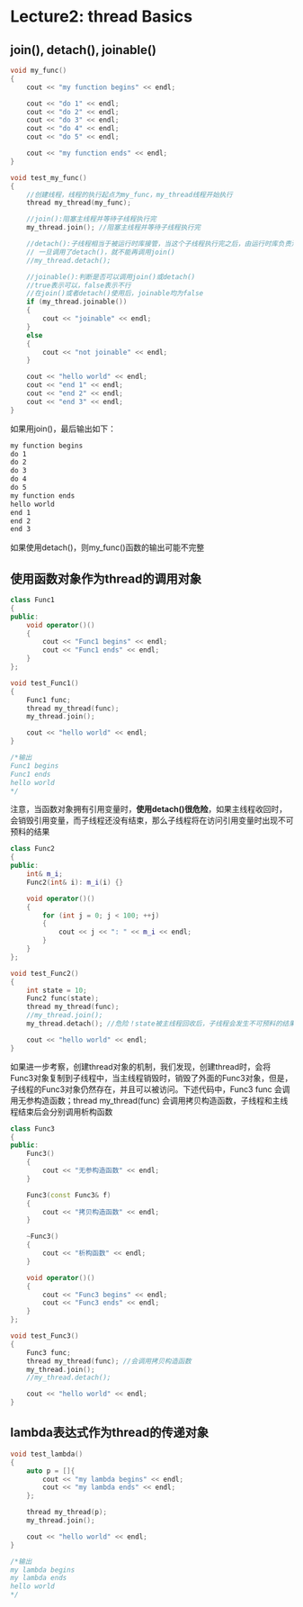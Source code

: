 # Lecture2: thread Basics  

## join(), detach(), joinable()  

```c++
void my_func()
{
    cout << "my function begins" << endl;

    cout << "do 1" << endl;
    cout << "do 2" << endl;
    cout << "do 3" << endl;
    cout << "do 4" << endl;
    cout << "do 5" << endl;

    cout << "my function ends" << endl;
}

void test_my_func()
{
    //创建线程，线程的执行起点为my_func，my_thread线程开始执行
    thread my_thread(my_func); 

    //join():阻塞主线程并等待子线程执行完
    my_thread.join(); //阻塞主线程并等待子线程执行完

    //detach():子线程相当于被运行时库接管，当这个子线程执行完之后，由运行时库负责清理该线程的相关资源
    // 一旦调用了detach()，就不能再调用join()
    //my_thread.detach();

    //joinable():判断是否可以调用join()或detach()
    //true表示可以，false表示不行
    //在join()或者detach()使用后，joinable均为false
    if (my_thread.joinable())
    {
        cout << "joinable" << endl;
    }
    else
    {
        cout << "not joinable" << endl;
    }

    cout << "hello world" << endl;
    cout << "end 1" << endl;
    cout << "end 2" << endl;
    cout << "end 3" << endl;
}
```

如果用join()，最后输出如下：

```md
my function begins
do 1
do 2
do 3
do 4
do 5
my function ends
hello world
end 1
end 2
end 3
```

如果使用detach()，则my_func()函数的输出可能不完整  

## 使用函数对象作为thread的调用对象  

```c++
class Func1
{
public:
    void operator()()
    {
        cout << "Func1 begins" << endl;
        cout << "Func1 ends" << endl;
    }
};

void test_Func1()
{
    Func1 func;
    thread my_thread(func);
    my_thread.join();

    cout << "hello world" << endl;
}

/*输出
Func1 begins
Func1 ends
hello world
*/
```

注意，当函数对象拥有引用变量时，**使用detach()很危险**，如果主线程收回时，会销毁引用变量，而子线程还没有结束，那么子线程将在访问引用变量时出现不可预料的结果  

```c++
class Func2
{
public:
    int& m_i;
    Func2(int& i): m_i(i) {}

    void operator()()
    {
        for (int j = 0; j < 100; ++j)
        {
            cout << j << ": " << m_i << endl;
        }
    }
};

void test_Func2()
{
    int state = 10;
    Func2 func(state);
    thread my_thread(func);
    //my_thread.join();
    my_thread.detach(); //危险！state被主线程回收后，子线程会发生不可预料的结果

    cout << "hello world" << endl;
}
```

如果进一步考察，创建thread对象的机制，我们发现，创建thread时，会将Func3对象复制到子线程中，当主线程销毁时，销毁了外面的Func3对象，但是，子线程的Func3对象仍然存在，并且可以被访问。下述代码中，Func3 func 会调用无参构造函数；thread my_thread(func) 会调用拷贝构造函数，子线程和主线程结束后会分别调用析构函数  

```c++
class Func3
{
public:
    Func3()
    {
        cout << "无参构造函数" << endl;
    }

    Func3(const Func3& f)
    {
        cout << "拷贝构造函数" << endl;
    }

    ~Func3()
    {
        cout << "析构函数" << endl;
    }

    void operator()()
    {
        cout << "Func3 begins" << endl;
        cout << "Func3 ends" << endl;
    }
};

void test_Func3()
{
    Func3 func;
    thread my_thread(func); //会调用拷贝构造函数
    my_thread.join();
    //my_thread.detach();

    cout << "hello world" << endl;
}
```

## lambda表达式作为thread的传递对象  

```c++
void test_lambda()
{
    auto p = []{
        cout << "my lambda begins" << endl;
        cout << "my lambda ends" << endl;
    };

    thread my_thread(p);
    my_thread.join();

    cout << "hello world" << endl;
}

/*输出
my lambda begins
my lambda ends
hello world
*/
```
